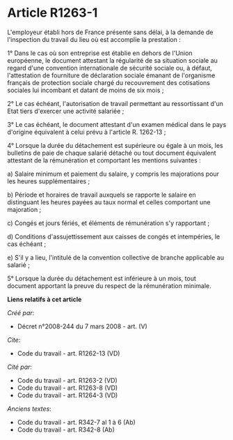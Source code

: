 # Article R1263-1

L'employeur établi hors de France présente sans délai, à la demande de l'inspection du travail du lieu où est accomplie la
prestation : 

1° Dans le cas où son entreprise est établie en dehors de l'Union européenne, le document attestant la régularité de sa
situation sociale au regard d'une convention internationale de sécurité sociale ou, à défaut, l'attestation de fourniture de
déclaration sociale émanant de l'organisme français de protection sociale chargé du recouvrement des cotisations sociales lui
incombant et datant de moins de six mois ; 

2° Le cas échéant, l'autorisation de travail permettant au ressortissant d'un Etat tiers d'exercer une activité salariée ; 

3° Le cas échéant, le document attestant d'un examen médical dans le pays d'origine équivalent à celui prévu à l'article R.
1262-13 ; 

4° Lorsque la durée du détachement est supérieure ou égale à un mois, les bulletins de paie de chaque salarié détaché ou tout
document équivalent attestant de la rémunération et comportant les mentions suivantes : 

a) Salaire minimum et paiement du salaire, y compris les majorations pour les heures supplémentaires ; 

b) Période et horaires de travail auxquels se rapporte le salaire en distinguant les heures payées au taux normal et celles
comportant une majoration ; 

c) Congés et jours fériés, et éléments de rémunération s'y rapportant ; 

d) Conditions d'assujettissement aux caisses de congés et intempéries, le cas échéant ; 

e) S'il y a lieu, l'intitulé de la convention collective de branche applicable au salarié ; 

5° Lorsque la durée du détachement est inférieure à un mois, tout document apportant la preuve du respect de la rémunération
minimale.

**Liens relatifs à cet article**

_Créé par_:

  - Décret n°2008-244 du 7 mars 2008 - art. (V)

_Cite_:

  - Code du travail - art. R1262-13 (VD)

_Cité par_:

  - Code du travail - art. R1263-2 (VD)
  - Code du travail - art. R1263-8 (VD)
  - Code du travail - art. R1264-3 (VD)

_Anciens textes_:

  - Code du travail - art. R342-7 al 1 à 6 (Ab)
  - Code du travail - art. R342-8 (Ab)
